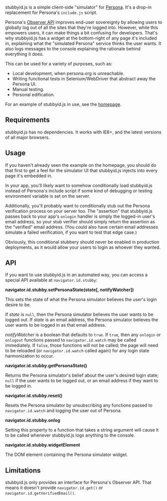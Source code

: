 stubbyid.js is a simple client-side "simulator" for [Persona][].
It's a drop-in replacement for Persona's `include.js` script.

Persona's [Observer API][] improves end-user sovereignty by allowing users to 
globally log out of all the sites that they're logged into. However, while 
this empowers users, it can make things a bit confusing for developers. That's
why stubbyid.js has a widget at the bottom-right of any page it's included in, 
explaining what the "simulated Persona" service thinks the user wants. It also
logs messages to the console explaining the rationale behind everything it 
does.

This can be used for a variety of purposes, such as:

* Local development, when persona.org is unreachable.
* Writing functional tests in Selenium/WebDriver that abstract away the
  Persona UI.
* Manual testing.
* Personal edification.

For an example of stubbyid.js in use, see the [homepage][].

## Requirements

stubbyid.js has no dependencies. It works with IE8+, and the latest versions
of all major browsers.

## Usage

If you haven't already seen the example on the homepage, you should do
that first to get a feel for the simulator UI that stubbyid.js injects into
every page it's embedded in.

In your app, you'll likely want to somehow conditionally load
stubbyid.js instead of Persona's include script if some kind of
debugging or testing environment variable is set on the server.

Additionally, you'll probably want to conditionally stub out the Persona
verification process on your server too. The "assertion" that stubbyid.js
passes back to your app's `onlogin` handler is simply the 
logged-in user's email address, so your stub verifier should simply
return the assertion as the "verified" email address. (You
could also have certain email addresses simulate a failed verification, if
you want to test that edge case.)

Obviously, this conditional stubbery should never be enabled in
production deployments, as it would allow your users to login as whoever
they wanted.

## API

If you want to use stubbyid.js in an automated way, you can access a
special API available at `navigator.id.stubby`:

**navigator.id.stubby.setPersonaState(state[, notifyWatcher])**

This sets the state of what the Persona simulator believes the user's
login desire to be.

If *state* is `null`, then the Persona simulator believes the user wants
to be logged out. If *state* is an email address, the Persona simulator
believes the user wants to be logged in as that email address.

*notifyWatcher* is a boolean that defaults to `true`. If `true`, then
any `onlogin` or `onlogout` functions passed to `navigator.id.watch` may
be called immediately. If `false`, those functions will not be called; the
page will need to be reloaded (or `navigator.id.watch` called again)
for any login state harmonization to occur.

**navigator.id.stubby.getPersonaState()**

Returns the Persona simulator's belief about the user's desired login
state; `null` if the user wants to be logged out, or an email address
if they want to be logged in.

**navigator.id.stubby.reset()**

Resets the Persona simulator by unsubscribing any functions passed to
`navigator.id.watch` and logging the user out of Persona.

**navigator.id.stubby.onlog**

Setting this property to a function that takes a string argument will
cause it to be called whenever stubbyid.js logs anything to the console.

**navigator.id.stubby.widgetElement**

The DOM element containing the Persona simulator widget.

## Limitations

stubbyid.js only provides an interface for Persona's Observer API. That means
it doesn't provide `navigator.id.get()` or `navigator.id.getVerifiedEmail()`.

  [Persona]: http://persona.org/
  [Observer API]: https://developer.mozilla.org/en-US/docs/DOM/navigator.id
  [homepage]: http://toolness.github.com/stubbyid/
